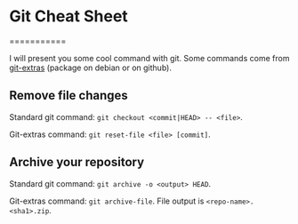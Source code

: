 # Git Cheat Sheet
===========

I will present you some cool command with git.
Some commands come from [git-extras](https://github.com/tj/git-extras)
(package on debian or on github).

## Remove file changes

Standard git command: `git checkout <commit|HEAD> -- <file>`.

Git-extras command: `git reset-file <file> [commit]`.

## Archive your repository

Standard git command: `git archive -o <output> HEAD`.

Git-extras command: `git archive-file`. File output is `<repo-name>.<sha1>.zip`.
